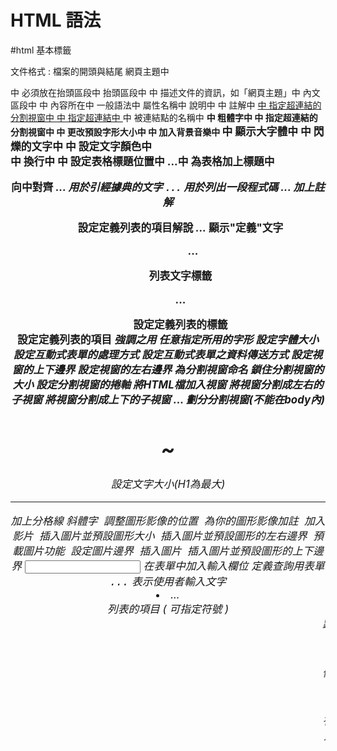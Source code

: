 # HTML 語法
#html
基本標籤

文件格式 <html> </html>: 檔案的開頭與結尾
網頁主題中
<title> </title>中
必須放在抬頭區段中
抬頭區段中
<head> </head>中
描述文件的資訊，如「網頁主題」中
內文區段中
<body> </body>中
內容所在中
一般語法中
屬性名稱中
說明中
<! - -與 - ->中
註解中
<a href target>中
指定超連結的分割視窗中
<a href>中
指定超連結中
<a name=名稱>中
被連結點的名稱中
<b>中
粗體字中
<base target>中
指定超連結的分割視窗中
<basefont size>中
更改預設字形大小中
<bgsound src>中
加入背景音樂中
<big>中
顯示大字體中
<blink>中
閃爍的文字中
<body text link vlink>中
設定文字顏色中
<br>中
換行中
<caption align>中
設定表格標題位置中
<caption>...</caption>中
為表格加上標題中
<center>

向中對齊
<cite>...<cite>
用於引經據典的文字
<code>...</code>
用於列出一段程式碼
<comment>...</comment>
加上註解
<dd>
設定定義列表的項目解說
<dfn>...</dfn>
顯示"定義"文字
<dir>...</dir>
列表文字標籤
<dl>...</dl>
設定定義列表的標籤
<dt>
設定定義列表的項目
<em>
強調之用
<font face>
任意指定所用的字形
<font size>
設定字體大小
<form action>
設定互動式表單的處理方式
<form method>
設定互動式表單之資料傳送方式
<frame marginheight>
設定視窗的上下邊界
<frame marginwidth>
設定視窗的左右邊界
<frame name>
為分割視窗命名
<frame noresize>
鎖住分割視窗的大小
<frame scrolling>
設定分割視窗的捲軸
<frame src>
將HTML檔加入視窗
<frameset cols>
將視窗分割成左右的子視窗
<frameset rows>
將視窗分割成上下的子視窗
<frameset>...</frameset>
劃分分割視窗(不能在body內)
<h1>~<h6>
設定文字大小(H1為最大)
<hr>
加上分格線
<i>
斜體字
<img align>
調整圖形影像的位置
<img alt>
為你的圖形影像加註
<img dynsrc loop>
加入影片
<img height width>
插入圖片並預設圖形大小

<img hspace>
插入圖片並預設圖形的左右邊界
<img lowsrc>
預載圖片功能
<img src border>
設定圖片邊界
<img src>
插入圖片
<img vspace>
插入圖片並預設圖形的上下邊界
<input type name value>
在表單中加入輸入欄位
<isindex>
定義查詢用表單
<kbd>...</kbd>
表示使用者輸入文字
<li type>...</li>
列表的項目 ( 可指定符號 )
<marquee>
跑馬燈效果
<menu>...</menu>
條列文字標籤
<meta name="refresh" content url>
自動更新文件內容
<multiple>
可同時選擇多項的列表欄
<noframe>
定義不出現分割視窗的文字
<ol>...</ol>
有序號的列表
<option>
定義表單中列表欄的項目
<p align>
設定對齊方向
<p>
分段
<person>...</person>
顯示人名
<pre>
使用原有排列
<samp>...</samp>
用於引用字
<select>...</select>
在表單中定義列表欄
<small>
顯示小字體
<strike>
文字加橫線
<strong>
用於加強語氣
<sub>
下標字
<sup>
上標字
<table border=n>
調整表格的寬線高度
<table cellpadding>
調整資料欄位之邊界
<table cellspacing>
調整表格線的寬度
<table height>
調整表格的高度
<table width>
調整表格的寬度
<table>...</table>
產生表格的標籤
<td align>
調整表格欄位之左右對齊
<td bgcolor>
設定表格欄位之背景顏色
<td colspan rowspan>
表格欄位的合併
<td nowrap>
設定表格欄位不換行
<td valign>
調整表格欄位之上下對齊
<td width>
調整表格欄位寬度
<td>...</td>
定義表格的資料欄位
<textarea name rows cols>
表單中加入多少列的文字輸入欄
<textarea wrap>
決定文字輸入欄是自動否換行
<th>...</th>
定義表格的標頭欄位
<tr>...</tr>
定義表格每一行
<tt>
打字機字體
<u>
文字加底線
<ul type>...</ul>
無序號的列表 ( 可指定符號 )
<var>...</var>
用於顯示變數